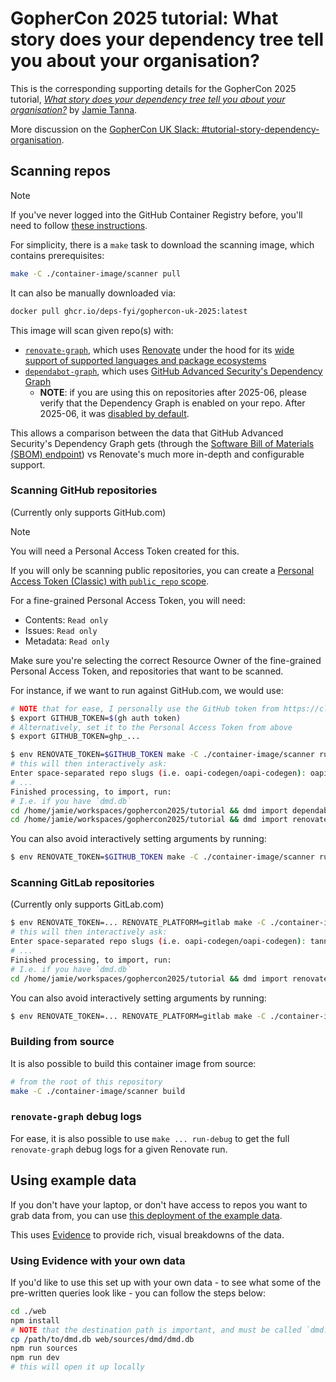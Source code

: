 # GopherCon 2025 tutorial: What story does your dependency tree tell you about your organisation?

This is the corresponding supporting details for the GopherCon 2025 tutorial, [_What story does your dependency tree tell you about your organisation?_](https://talks.jvt.me/dmd-tutorial/) by [Jamie Tanna](https://www.jvt.me).

More discussion on the [GopherCon UK Slack: #tutorial-story-dependency-organisation](https://gopherconuk.slack.com/archives/C099J31GMNH).

## Scanning repos

> [!NOTE]
> If you've never logged into the GitHub Container Registry before, you'll need to follow [these instructions](https://docs.github.com/en/packages/working-with-a-github-packages-registry/working-with-the-container-registry).

For simplicity, there is a `make` task to download the scanning image, which contains prerequisites:

```sh
make -C ./container-image/scanner pull
```

It can also be manually downloaded via:

```sh
docker pull ghcr.io/deps-fyi/gophercon-uk-2025:latest
```

This image will scan given repo(s) with:

- [`renovate-graph`](https://gitlab.com/tanna.dev/renovate-graph), which uses [Renovate](https://docs.renovatebot.com/) under the hood for its [wide support of supported languages and package ecosystems](https://docs.renovatebot.com/modules/manager/)
- [`dependabot-graph`](https://gitlab.com/tanna.dev/dependabot-graph), which uses [GitHub Advanced Security's Dependency Graph](https://docs.github.com/en/code-security/supply-chain-security/understanding-your-software-supply-chain/about-the-dependency-graph)
  - **NOTE**: if you are using this on repositories after 2025-06, please verify that the Dependency Graph is enabled on your repo. After 2025-06, it was [disabled by default](https://github.blog/changelog/2025-06-17-dependency-graph-now-defaults-to-off/).

This allows a comparison between the data that GitHub Advanced Security's Dependency Graph gets (through the [Software Bill of Materials (SBOM) endpoint](https://docs.github.com/en/rest/dependency-graph/sboms?apiVersion=2022-11-28)) vs Renovate's much more in-depth and configurable support.

### Scanning GitHub repositories

(Currently only supports GitHub.com)

> [!NOTE]
> You will need a Personal Access Token created for this.
>
> If you will only be scanning public repositories, you can create a [Personal Access Token (Classic) with `public_repo` scope](https://github.com/settings/tokens/new?scopes=public_repo).
>
> For a fine-grained Personal Access Token, you will need:
>
> - Contents: `Read only`
> - Issues: `Read only`
> - Metadata: `Read only`
>
> Make sure you're selecting the correct Resource Owner of the fine-grained Personal Access Token, and repositories that want to be scanned.

For instance, if we want to run against GitHub.com, we would use:

```sh
# NOTE that for ease, I personally use the GitHub token from https://cli.github.com/
$ export GITHUB_TOKEN=$(gh auth token)
# Alternatively, set it to the Personal Access Token from above
$ export GITHUB_TOKEN=ghp_...

$ env RENOVATE_TOKEN=$GITHUB_TOKEN make -C ./container-image/scanner run
# this will then interactively ask:
Enter space-separated repo slugs (i.e. oapi-codegen/oapi-codegen): oapi-codegen/oapi-codegen jamietanna-jamietanna
# ...
Finished processing, to import, run:
# I.e. if you have `dmd.db`
cd /home/jamie/workspaces/gophercon2025/tutorial && dmd import dependabot --db dmd.db out/jamietanna-jamietanna.json out/oapi-codegen-oapi-codegen.json
cd /home/jamie/workspaces/gophercon2025/tutorial && dmd import renovate --db dmd.db out/renovate-graph/github-jamietanna-jamietanna.json out/renovate-graph/github-oapi-codegen-oapi-codegen.json
```

You can also avoid interactively setting arguments by running:

```sh
$ env RENOVATE_TOKEN=$GITHUB_TOKEN make -C ./container-image/scanner run oapi-codegen/oapi-codegen
```

### Scanning GitLab repositories

(Currently only supports GitLab.com)

```sh
$ env RENOVATE_TOKEN=... RENOVATE_PLATFORM=gitlab make -C ./container-image/scanner run
# this will then interactively ask:
Enter space-separated repo slugs (i.e. oapi-codegen/oapi-codegen): tanna.dev/renovate-graph
# ...
Finished processing, to import, run:
# I.e. if you have `dmd.db`
cd /home/jamie/workspaces/gophercon2025/tutorial && dmd import renovate --db dmd.db out/renovate-graph/gitlab-tanna.dev-tz.json
```

You can also avoid interactively setting arguments by running:

```sh
$ env RENOVATE_TOKEN=... RENOVATE_PLATFORM=gitlab make -C ./container-image/scanner run tanna.dev/tz
```

### Building from source

It is also possible to build this container image from source:

```sh
# from the root of this repository
make -C ./container-image/scanner build
```

### `renovate-graph` debug logs

For ease, it is also possible to use `make ... run-debug` to get the full `renovate-graph` debug logs for a given Renovate run.

## Using example data

If you don't have your laptop, or don't have access to repos you want to grab data from, you can use [this deployment of the example data](https://dmd-gophercon2025.netlify.app/).

This uses [Evidence](https://evidence.dev/) to provide rich, visual breakdowns of the data.

### Using Evidence with your own data

If you'd like to use this set up with your own data - to see what some of the pre-written queries look like - you can follow the steps below:

```sh
cd ./web
npm install
# NOTE that the destination path is important, and must be called `dmd.db`
cp /path/to/dmd.db web/sources/dmd/dmd.db
npm run sources
npm run dev
# this will open it up locally
```
